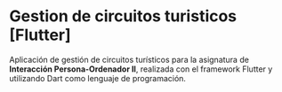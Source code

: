 # Gestion de circuitos turisticos [Flutter]

Aplicación de gestión de circuitos turísticos para la asignatura de **Interacción Persona-Ordenador II**, realizada con el framework Flutter y utilizando Dart como lenguaje de programación.
